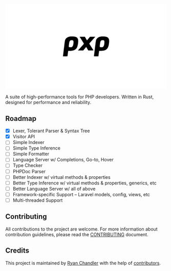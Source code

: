 ![](/art/hero.png)

A suite of high-performance tools for PHP developers. Written in Rust, designed for performance and reliability.

## Roadmap

* [x] Lexer, Tolerant Parser & Syntax Tree
* [x] Visitor API
* [ ] Simple Indexer
* [ ] Simple Type Inference
* [ ] Simple Formatter
* [ ] Language Server w/ Completions, Go-to, Hover
* [ ] Type Checker
* [ ] PHPDoc Parser
* [ ] Better Indexer w/ virtual methods & properties
* [ ] Better Type Inference w/ virtual methods & properties, generics, etc
* [ ] Better Language Server w/ all of above
* [ ] Framework-specific Support – Laravel models, config, views, etc
* [ ] Multi-threaded Support

## Contributing

All contributions to the project are welcome. For more information about contribution guidelines, please read the [CONTRIBUTING](CONTRIBUTING.md) document.

## Credits

This project is maintained by [Ryan Chandler](https://twitter.com/ryangjchandler) with the help of [contributors](https://github.com/pxp-lang/wip/graphs/contributors).